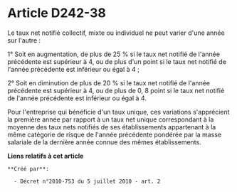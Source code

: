 # Article D242-38

Le taux net notifié collectif, mixte ou individuel ne peut varier d'une année sur l'autre : 

1° Soit en augmentation, de plus de 25 % si le taux net notifié de l'année précédente est supérieur à 4, ou de plus d'un
point si le taux net notifié de l'année précédente est inférieur ou égal à 4 ; 

2° Soit en diminution de plus de 20 % si le taux net notifié de l'année précédente est supérieur à 4, ou de plus de 0, 8
point si le taux net notifié de l'année précédente est inférieur ou égal à 4. 

Pour l'entreprise qui bénéficie d'un taux unique, ces variations s'apprécient la première année par rapport à un taux net
unique correspondant à la moyenne des taux nets notifiés de ses établissements appartenant à la même catégorie de risque de
l'année précédente pondérée par la masse salariale de la dernière année connue des mêmes établissements.

**Liens relatifs à cet article**

	**Créé par**:

	  - Décret n°2010-753 du 5 juillet 2010 - art. 2
